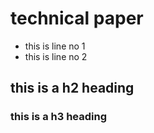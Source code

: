 # technical paper


* this is line no 1
* this is line no 2

## this is a h2 heading 

### this is a h3 heading 